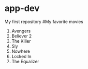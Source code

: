# app-dev
My first repository
#My favorite movies
1. Avengers
2. Believer 2
3. The Killer
4. Sly
5. Nowhere
6. Locked In
7. The Equalizer
